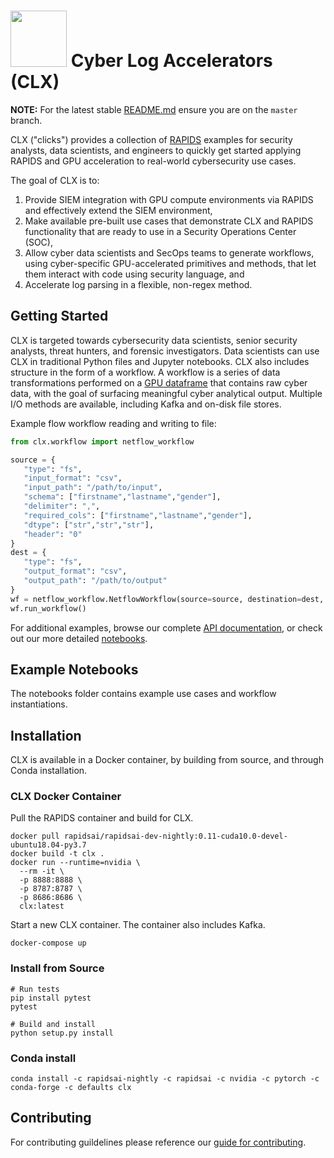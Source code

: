 # <div align="left"><img src="https://rapids.ai/assets/images/rapids_logo.png" width="90px"/>&nbsp;Cyber Log Accelerators (CLX)</div>

**NOTE:** For the latest stable [README.md](https://github.com/rapidsai/clx/blob/master/README.md) ensure you are on the `master` branch.

CLX ("clicks") provides a collection of [RAPIDS](https://rapids.ai/) examples for security analysts, data scientists, and engineers to quickly get started applying RAPIDS and GPU acceleration to real-world cybersecurity use cases.

The goal of CLX is to:

1. Provide SIEM integration with GPU compute environments via RAPIDS and effectively extend the SIEM environment,
1. Make available pre-built use cases that demonstrate CLX and RAPIDS functionality that are ready to use in a Security Operations Center (SOC), 
1. Allow cyber data scientists and SecOps teams to generate workflows, using cyber-specific GPU-accelerated primitives and methods, that let them interact with code using security language, and
1. Accelerate log parsing in a flexible, non-regex method.


## Getting Started

CLX is targeted towards cybersecurity data scientists, senior security analysts, threat hunters, and forensic investigators. Data scientists can use CLX in traditional Python files and Jupyter notebooks. CLX also includes structure in the form of a workflow. A workflow is a series of data transformations performed on a [GPU dataframe](https://github.com/rapidsai/cudf) that contains raw cyber data, with the goal of surfacing meaningful cyber analytical output. Multiple I/O methods are available, including Kafka and on-disk file stores.

Example flow workflow reading and writing to file:

```python
from clx.workflow import netflow_workflow

source = {
   "type": "fs",
   "input_format": "csv",
   "input_path": "/path/to/input",
   "schema": ["firstname","lastname","gender"],
   "delimiter": ",",
   "required_cols": ["firstname","lastname","gender"],
   "dtype": ["str","str","str"],
   "header": "0"
}
dest = {
   "type": "fs",
   "output_format": "csv",
   "output_path": "/path/to/output"
}
wf = netflow_workflow.NetflowWorkflow(source=source, destination=dest, name="my-netflow-workflow")
wf.run_workflow()
```

For additional examples, browse our complete [API documentation](https://rapidsai.github.io/clx/), or check out our more detailed [notebooks](https://github.com/rapidsai/clx/tree/master/notebooks).

## Example Notebooks
The notebooks folder contains example use cases and workflow instantiations.

## Installation
CLX is available in a Docker container, by building from source, and through Conda installation.

### CLX Docker Container

Pull the RAPIDS container and build for CLX.

```aidl
docker pull rapidsai/rapidsai-dev-nightly:0.11-cuda10.0-devel-ubuntu18.04-py3.7
docker build -t clx .
docker run --runtime=nvidia \
  --rm -it \
  -p 8888:8888 \
  -p 8787:8787 \
  -p 8686:8686 \
  clx:latest
```

Start a new CLX container. The container also includes Kafka.

```aidl
docker-compose up
```

### Install from Source

```aidl
# Run tests
pip install pytest
pytest

# Build and install
python setup.py install
```
### Conda install

```
conda install -c rapidsai-nightly -c rapidsai -c nvidia -c pytorch -c conda-forge -c defaults clx
```

## Contributing

For contributing guildelines please reference our [guide for contributing](https://github.com/rapidsai/clx/blob/master/CONTRIBUTING.md).
